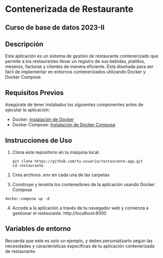 # Contenerizada de Restaurante
## Curso de base de datos 2023-II

## Descripción
Esta aplicación es un sistema de gestión de restaurante contenerizado que permite a los restaurantes llevar un registro de sus bebidas, platillos, meseros, facturas y clientes de manera eficiente. Está diseñada para ser fácil de implementar en entornos contenerizados utilizando Docker y Docker Compose.

## Requisitos Previos
Asegúrate de tener instalados los siguientes componentes antes de ejecutar la aplicación:

- Docker: [Instalación de Docker](https://docs.docker.com/get-docker/)
- Docker Compose: [Instalación de Docker Compose](https://docs.docker.com/compose/install/)

## Instrucciones de Uso
1. Clona este repositorio en tu máquina local:

   ```shell
   git clone https://github.com/tu-usuario/restaurante-app.git
   cd restaurante
   ```

2. Crea archivos .env en cada una de las carpetas
3. Construye y levanta los contenedores de la aplicación usando Docker Compose

  ```shell
  docker-compose up -d
  ```

4. Accede a la aplicación a través de tu navegador web y comienza a gestionar el restaurante. http://localhost:8000


## Variables de entorno

Recuerda que este es solo un ejemplo, y debes personalizarlo según las necesidades y características específicas de tu aplicación contenerizada de restaurante.

